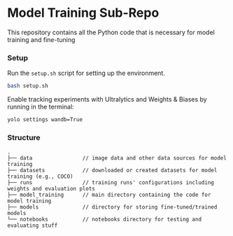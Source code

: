 # Model Training Sub-Repo

This repository contains all the Python code that is necessary for model training and fine-tuning

### Setup
Run the ``setup.sh`` script for setting up the environment.
```bash
bash setup.sh
```

Enable tracking experiments with Ultralytics and Weights & Biases by running in the terminal:
```bash
yolo settings wandb=True
```

### Structure
```text
.
├── data                // image data and other data sources for model training
├── datasets            // downloaded or created datasets for model training (e.g., COCO)
├── runs                // training runs' configurations including weights and evaluation plots
├── model_training      // main directory containing the code for model training
├── models              // directory for storing fine-tuned/trained models
└── notebooks           // notebooks directory for testing and evaluating stuff
```